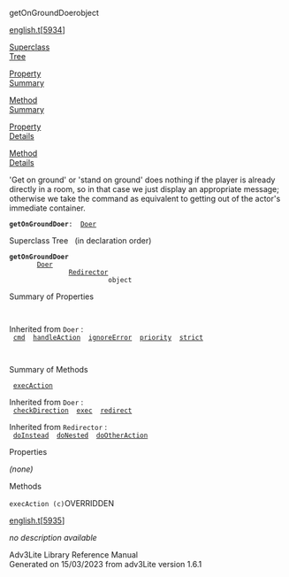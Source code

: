 <span class="title">getOnGroundDoer</span><span class="type">object</span>

[english.t](../file/english.t.html)\[[5934](../source/english.t.html#5934)\]

[Superclass  
Tree](#_SuperClassTree_)

[Property  
Summary](#_PropSummary_)

[Method  
Summary](#_MethodSummary_)

[Property  
Details](#_Properties_)

[Method  
Details](#_Methods_)

<div class="fdesc">

'Get on ground' or 'stand on ground' does nothing if the player is
already directly in a room, so in that case we just display an
appropriate message; otherwise we take the command as equivalent to
getting out of the actor's immediate container.

**`getOnGroundDoer`**` :   `[`Doer`](../object/Doer.html)

</div>

<span id="_SuperClassTree_"></span>

<div class="mjhd">

<span class="hdln">Superclass Tree</span>   (in declaration order)

</div>

**`getOnGroundDoer`**  
`         `[`Doer`](../object/Doer.html)  
`                 `[`Redirector`](../object/Redirector.html)  
`                         object`  
<span id="_PropSummary_"></span>

<div class="mjhd">

<span class="hdln">Summary of Properties</span>  

</div>

` `

Inherited from `Doer` :  
` `[`cmd`](../object/Doer.html#cmd)`  `[`handleAction`](../object/Doer.html#handleAction)`  `[`ignoreError`](../object/Doer.html#ignoreError)`  `[`priority`](../object/Doer.html#priority)`  `[`strict`](../object/Doer.html#strict)`  `

` `

<span id="_MethodSummary_"></span>

<div class="mjhd">

<span class="hdln">Summary of Methods</span>  

</div>

` `[`execAction`](#execAction)`  `

Inherited from `Doer` :  
` `[`checkDirection`](../object/Doer.html#checkDirection)`  `[`exec`](../object/Doer.html#exec)`  `[`redirect`](../object/Doer.html#redirect)`  `

Inherited from `Redirector` :  
` `[`doInstead`](../object/Redirector.html#doInstead)`  `[`doNested`](../object/Redirector.html#doNested)`  `[`doOtherAction`](../object/Redirector.html#doOtherAction)`  `

<span id="_Properties_"></span>

<div class="mjhd">

<span class="hdln">Properties</span>  

</div>

*(none)* <span id="_Methods_"></span>

<div class="mjhd">

<span class="hdln">Methods</span>  

</div>

<span id="execAction"></span>

`execAction (c)`<span class="rem">OVERRIDDEN</span>

[english.t](../file/english.t.html)\[[5935](../source/english.t.html#5935)\]

<div class="desc">

*no description available*

</div>

<div class="ftr">

Adv3Lite Library Reference Manual  
Generated on 15/03/2023 from adv3Lite version 1.6.1

</div>
